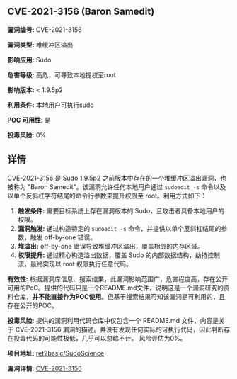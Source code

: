 ## CVE-2021-3156 (Baron Samedit)

**漏洞编号:** CVE-2021-3156

**漏洞类型:** 堆缓冲区溢出

**影响应用:** Sudo

**危害等级:** 高危，可导致本地提权至root

**影响版本:** < 1.9.5p2

**利用条件:** 本地用户可执行sudo

**POC 可用性:** 是

**投毒风险:** 0%

## 详情

CVE-2021-3156 是 Sudo 1.9.5p2 之前版本中存在的一个堆缓冲区溢出漏洞，也被称为 "Baron Samedit"。该漏洞允许任何本地用户通过 `sudoedit -s` 命令以及以单个反斜杠字符结尾的命令行参数来提升权限至 root。利用方式如下：

1.  **触发条件:**  需要目标系统上存在漏洞版本的 Sudo，且攻击者具备本地用户的权限。
2.  **漏洞触发:** 通过构造特定的 `sudoedit -s` 命令，并提供以单个反斜杠结尾的参数，触发 off-by-one 错误。
3.  **堆溢出:**  off-by-one 错误导致堆缓冲区溢出，覆盖相邻的内存区域。
4.  **权限提升:**  通过精心构造溢出数据，覆盖 Sudo 的内部数据结构，劫持控制流，最终实现以 root 权限执行任意代码。

**有效性:** 根据漏洞库信息、搜索结果，此漏洞影响范围广，危害程度高，存在公开可用的PoC。提供的代码只是一个README.md文件，说明这是一个漏洞研究的资料仓库，**并不能直接作为POC使用**。但基于搜索结果可知该漏洞是可利用的，且存在公开的POC。

**投毒风险:** 提供的漏洞利用代码仓库中仅包含一个 README.md 文件，内容是关于 CVE-2021-3156 漏洞的描述。并没有发现任何实际的可执行代码，因此判断存在投毒代码的可能性极低，几乎可以忽略不计。 风险评估为0%。

**项目地址:** [ret2basic/SudoScience](https://github.com/ret2basic/SudoScience)

**漏洞详情:** [CVE-2021-3156](https://nvd.nist.gov/vuln/detail/CVE-2021-3156)
